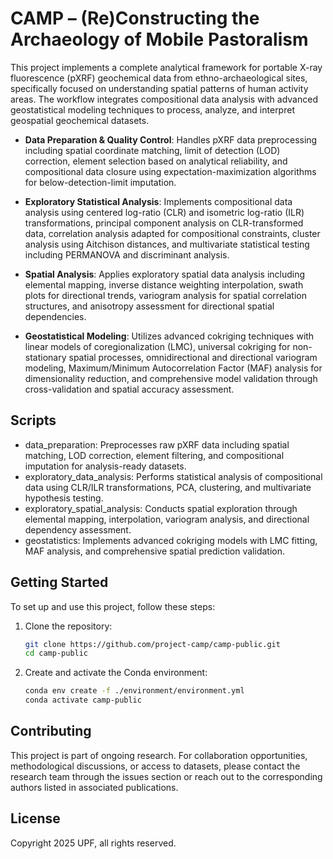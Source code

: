 # CAMP – (Re)Constructing the Archaeology of Mobile Pastoralism

This project implements a complete analytical framework for portable X-ray fluorescence (pXRF) geochemical data from ethno-archaeological sites, specifically focused on understanding spatial patterns of human activity areas. The workflow integrates compositional data analysis with advanced geostatistical modeling techniques to process, analyze, and interpret geospatial geochemical datasets.

- <b>Data Preparation & Quality Control</b>: Handles pXRF data preprocessing including spatial coordinate matching, limit of detection (LOD) correction, element selection based on analytical reliability, and compositional data closure using expectation-maximization algorithms for below-detection-limit imputation.

- <b>Exploratory Statistical Analysis</b>: Implements compositional data analysis using centered log-ratio (CLR) and isometric log-ratio (ILR) transformations, principal component analysis on CLR-transformed data, correlation analysis adapted for compositional constraints, cluster analysis using Aitchison distances, and multivariate statistical testing including PERMANOVA and discriminant analysis.

- <b>Spatial Analysis</b>: Applies exploratory spatial data analysis including elemental mapping, inverse distance weighting interpolation, swath plots for directional trends, variogram analysis for spatial correlation structures, and anisotropy assessment for directional spatial dependencies.

- <b>Geostatistical Modeling</b>: Utilizes advanced cokriging techniques with linear models of coregionalization (LMC), universal cokriging for non-stationary spatial processes, omnidirectional and directional variogram modeling, Maximum/Minimum Autocorrelation Factor (MAF) analysis for dimensionality reduction, and comprehensive model validation through cross-validation and spatial accuracy assessment.

## Scripts

- data_preparation: Preprocesses raw pXRF data including spatial matching, LOD correction, element filtering, and compositional imputation for analysis-ready datasets.
- exploratory_data_analysis: Performs statistical analysis of compositional data using CLR/ILR transformations, PCA, clustering, and multivariate hypothesis testing.
- exploratory_spatial_analysis: Conducts spatial exploration through elemental mapping, interpolation, variogram analysis, and directional dependency assessment.
- geostatistics: Implements advanced cokriging models with LMC fitting, MAF analysis, and comprehensive spatial prediction validation.

## Getting Started

To set up and use this project, follow these steps:

1. Clone the repository:

   ```bash
   git clone https://github.com/project-camp/camp-public.git
   cd camp-public
   ```
2. Create and activate the Conda environment:

   ```bash
   conda env create -f ./environment/environment.yml
   conda activate camp-public
   ```

## Contributing

This project is part of ongoing research. For collaboration opportunities, methodological discussions, or access to datasets, please contact the research team through the issues section or reach out to the corresponding authors listed in associated publications.

## License

Copyright 2025 UPF, all rights reserved.

